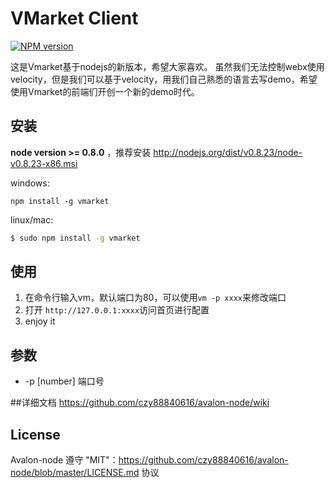 # VMarket Client
[![NPM version](https://badge.fury.io/js/vmarket.png)](http://badge.fury.io/js/vmarket)

这是Vmarket基于nodejs的新版本，希望大家喜欢。
虽然我们无法控制webx使用velocity，但是我们可以基于velocity，用我们自己熟悉的语言去写demo，希望使用Vmarket的前端们开创一个新的demo时代。

## 安装
**node version >= 0.8.0** ，推荐安装 http://nodejs.org/dist/v0.8.23/node-v0.8.23-x86.msi

windows:
```
npm install -g vmarket
```
linux/mac:
```bash
$ sudo npm install -g vmarket
```

## 使用
1. 在命令行输入vm，默认端口为80，可以使用```vm -p xxxx```来修改端口
2. 打开 ```http://127.0.0.1:xxxx```访问首页进行配置
3. enjoy it

## 参数

 * -p [number] 端口号

##详细文档
https://github.com/czy88840616/avalon-node/wiki

## License
Avalon-node 遵守 "MIT"：https://github.com/czy88840616/avalon-node/blob/master/LICENSE.md 协议
